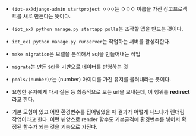 - `(iot-ex)django-admin startproject ㅇㅇㅇ`는 ㅇㅇㅇ 이름을 가진 장고프로젝트를 새로 만든다는 뜻이다.
- `(iot_ex) python manage.py startapp polls`는 조작할 앱을 만드는 것이다.
- `iot_ex) python manage.py runserver`는 작업하는 서버를 활성화한다.
- `make migration`은 모델을 분석해서 sql을 만들어내는 작업
- `migrate`는 만든 sql을 기반으로 데이터를 반영하는 것

- `pools/(number)/`는 (number) 아이디를 가진 유저를 불러내라는 뜻이다.
- 요청한 유저에게 다시 질문 등 최종적으로 보는 url을 보내는데, 이 행위를 **redirect**라고 한다.
- 기본 모형이 있고 어떤 환경변수를 집어넣었을 때 결과가 어떻게 나느냐가 렌더링 작업이라고 한다. 이런 뉘양스로 render 함수도 기본골격에 환경변수를 넣어서 확정된 함수가 되는 것을 기능으로 가진다.